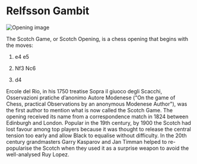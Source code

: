 # Relfsson Gambit

![Opening image](https://www.thechesswebsite.com/wp-content/uploads/2015/08/the-relfsson-gambit.jpg)

The Scotch Game, or Scotch Opening, is a chess opening that begins with the moves:



1. e4 e5

2. Nf3 Nc6

3. d4

Ercole del Rio, in his 1750 treatise Sopra il giuoco degli Scacchi, Osservazioni pratiche d’anonimo Autore Modenese ("On the game of Chess, practical Observations by an anonymous Modenese Author"), was the first author to mention what is now called the Scotch Game. The opening received its name from a correspondence match in 1824 between Edinburgh and London. Popular in the 19th century, by 1900 the Scotch had lost favour among top players because it was thought to release the central tension too early and allow Black to equalise without difficulty. In the 20th century grandmasters Garry Kasparov and Jan Timman helped to re-popularise the Scotch when they used it as a surprise weapon to avoid the well-analysed Ruy Lopez.